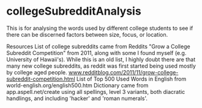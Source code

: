 # collegeSubredditAnalysis

This is for analysing the words used by different college students to see if there can be discerned factors between size, focus, or location.

Resources
	List of college subreddits came from Reddits "Grow a College Subreddit Competition" from 2011, along with some I found myself (e.g. University of Hawaii's). While this is an old list, I highly doubt there are that many new college subreddits, as reddit was first started being used mostly by college aged people. www.redditblog.com/2011/11/grow-college-subreddit-competition.html
    List of Top 500 Used Words in English from world-english.org/english500.htm
    Dictionary came from app.aspell.net/create using all spellings, level 3 variants, both diacratic handlings, and including 'hacker' and 'roman numerals'. 
    

